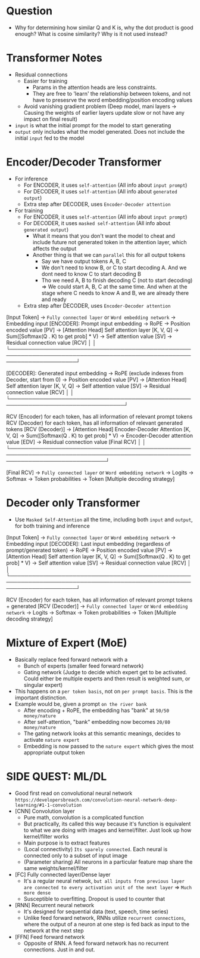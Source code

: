# Question
- Why for determining how similar Q and K is, why the dot product is good enough? What is cosine similarity? Why is it not used instead?

# Transformer Notes 
- Residual connections
    - Easier for training 
        - Params in the attention heads are less constraints. 
        - They are free to 'learn' the relationship between tokens, and not have to presesrve the word embedding/position encoding values
    - Avoid vanishing gradient problem (Deep model, mani layers -> Causing the weights of earlier layers update slow or not have any impact on final result)
- `input` is what the initial prompt for the model to start generating
- `output` only includes what the model generated. Does not include the initial `input` fed to the model

# Encoder/Decoder Transformer
- For inference
    - For ENCODER, it uses `self-attention` (All info about `input prompt`)
    - For DECODER, it uses `self-attention` (All info about `generated output`)
    - Extra step after DECODER, uses `Encoder-Decoder attention`
- For training
    - For ENCODER, it uses `self-attention` (All info about `input prompt`)
    - For DECODER, it uses `masked self-attention` (All info about `generated output`)
        - What it means that you don't want the model to cheat and include future not generated token in the attention layer, which affects the output
        - Another thing is that we can `parallel` this for all output tokens
            - Say we have output tokens A, B, C
            - We don't need to know B, or C to start decoding A. And we dont need to know C to start decoding B
            - Tho we need A, B to finish decoding C (not to start decoding)
            => We could start A, B, C at the same time. And when at the stage where C needs to know A and B, we are already there and ready
    - Extra step after DECODER, uses `Encoder-Decoder attention`

[Input Token] -> `Fully connected layer` or `Word embedding network` -> Embedding input
[ENCODER]: Prompt input embedding -> RoPE -> Position encoded value [PV] -> [Attention Head] Self attention layer [K, V, Q] -> Sum([Softmax(Q . K) to get prob] * V) -> Self attention value [SV] -> Residual connection value [RCV]
                                        │                                                                                                                      │
                                        └──────────────────────────────────────────────────────────────────────────────────────────────────────────────────────┘

[DECODER]: Generated input embedding -> RoPE (exclude indexes from Decoder, start from 0) -> Position encoded value [PV] -> [Attention Head] Self attention layer [K, V, Q] -> Self attention value [SV] -> Residual connection value [RCV]
                                                                                 │                                                                                 │
                                                                                 └─────────────────────────────────────────────────────────────────────────────────┘

RCV (Encoder) for each token, has all information of relevant prompt tokens
RCV (Decoder) for each token, has all information of relevant generated tokens 
[RCV (Decoder)] -> [Attention Head] Encoder-Decoder Attention [K, V, Q] -> Sum([Softmax(Q . K) to get prob] * V) -> Encoder-Decoder attention value [EDV] -> Residual connection value [Final RCV]
     │                                                                                                                              │
     └──────────────────────────────────────────────────────────────────────────────────────────────────────────────────────────────┘

[Final RCV] -> `Fully connected layer` or `Word embedding network` -> Logits -> Softmax -> Token probabilities -> Token [Multiple decoding strategy]


# Decoder only Transformer
- Use `Masked Self-Attention` all the time, including both `input` and `output`, for both training and inference

[Input Token] -> `Fully connected layer` or `Word embedding network` -> Embedding input
[DECODER]: Last input embedding (regardless of prompt/generated token) -> RoPE -> Position encoded value [PV] -> [Attention Head] Self attention layer [K, V, Q] -> Sum([Softmax(Q . K) to get prob] * V) -> Self attention value [SV] -> Residual connection value [RCV]
                                                                                            │                                                                                                                      │
                                                                                            └──────────────────────────────────────────────────────────────────────────────────────────────────────────────────────┘

RCV (Encoder) for each token, has all information of relevant prompt tokens + generated 
[RCV (Decoder)] -> `Fully connected layer` or `Word embedding network` -> Logits -> Softmax -> Token probabilities -> Token [Multiple decoding strategy]


# Mixture of Expert (MoE)
- Basically replace feed forward network with a
    - Bunch of experts (smaller feed forward network)
    - Gating network (Judge to decide which expert get to be activated. Could either be multiple experts and then result is weighted sum, or singular expert)
- This happens on a `per token basis`, not on `per prompt basis`. This is the important distinction.
- Example would be, given a prompt `on the river bank`
    - After encoding + RoPE, the embedding has "bank" at `50/50 money/nature`
    - After self-attention, "bank" embedding now becomes `20/80 money/nature`
    - The gating network looks at this semantic meanings, decides to activate `nature expert`
    - Embedding is now passed to the `nature expert` which gives the most appropriate output token

# SIDE QUEST: ML/DL
- Good first read on convolutional neural network `https://developersbreach.com/convolution-neural-network-deep-learning/#1-1-convolution`
- [CNN] Convolution layer
    - Pure math, convolution is a complicated function
    - But practically, its called this way because it's function is equivalent to what we are doing with images and kernel/filter. Just look up how kernel/filter works
    - Main purpose is to extract features
    - (Local connectivity) `Its sparely connected`. Each neural is connected only to a subset of input image
    - (Parameter sharing) All neurons in a particular feature map share the same weights/kernel/filter 
- [FC] Fully connected layer/Dense layer 
    - It's a regular neural netwok, `but all inputs from previous layer are connected to every activation unit of the next layer` => `Much more dense`
    - Susceptible to overfitting. Dropout is used to counter that
- [RNN] Recurrent neural network 
    - It's designed for sequential data (text, speech, time series)
    - Unlike feed forward network, RNNs utilize `recurrent connections`, where the output of a neuron at one step is fed back as input to the network at the next step
- [FFN] Feed forward network
    - Opposite of RNN. A feed forward network has no recurrent connections. Just in and out.
